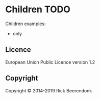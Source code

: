 # Children TODO

Children examples:

- only

## Licence

European Union Public Licence version 1.2

## Copyright

Copyright © 2014-2019 Rick Beerendonk
